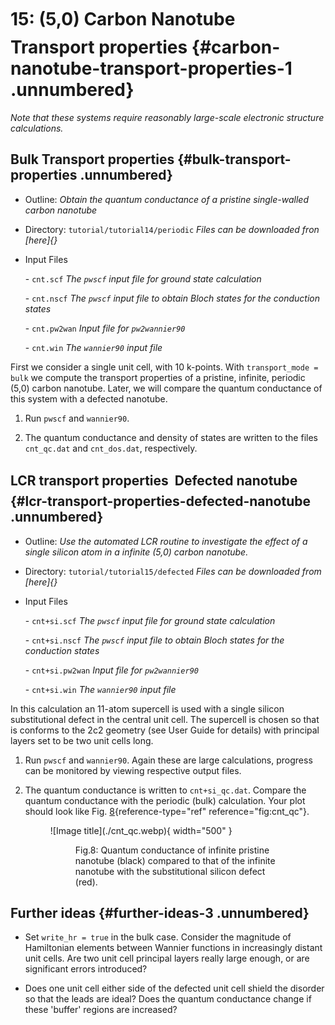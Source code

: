 # 15: (5,0) Carbon Nanotube &#151; Transport properties {#carbon-nanotube-transport-properties-1 .unnumbered}

*Note that these systems require reasonably large-scale electronic
structure calculations.*

## Bulk Transport properties {#bulk-transport-properties .unnumbered}

-   Outline: *Obtain the quantum conductance of a pristine single-walled
    carbon nanotube*

-   Directory: `tutorial/tutorial14/periodic` *Files can be downloaded fron [here]{}*

-   Input Files

    \-    `cnt.scf` *The `pwscf` input file for ground state
        calculation*

    \-    `cnt.nscf` *The `pwscf` input file to obtain Bloch
        states for the conduction states*

    \-    `cnt.pw2wan` *Input file for `pw2wannier90`*

    \-    `cnt.win` *The `wannier90` input file*

First we consider a single unit cell, with 10 k-points. With
`transport_mode = bulk` we compute the transport properties of a
pristine, infinite, periodic (5,0) carbon nanotube. Later, we will
compare the quantum conductance of this system with a defected nanotube.

1.  Run `pwscf` and `wannier90`.

2.  The quantum conductance and density of states are written to the
    files `cnt_qc.dat` and `cnt_dos.dat`, respectively.

## LCR transport properties &#151; Defected nanotube {#lcr-transport-properties-defected-nanotube .unnumbered}

-   Outline: *Use the automated LCR routine to investigate the effect of
    a single silicon atom in a infinite (5,0) carbon nanotube.*

-   Directory: `tutorial/tutorial15/defected` *Files can be downloaded from [here]{}*

-   Input Files

    \-    `cnt+si.scf` *The `pwscf` input file for ground
        state calculation*

    \-    `cnt+si.nscf` *The `pwscf` input file to obtain
        Bloch states for the conduction states*

    \-    `cnt+si.pw2wan` *Input file for `pw2wannier90`*

    \-    `cnt+si.win` *The `wannier90` input file*

In this calculation an 11-atom supercell is used with a single silicon
substitutional defect in the central unit cell. The supercell is chosen
so that is conforms to the 2c2 geometry (see User Guide for details)
with principal layers set to be two unit cells long.

1.  Run `pwscf` and `wannier90`. Again these are large
    calculations, progress can be monitored by viewing respective output
    files.

2.  The quantum conductance is written to `cnt+si_qc.dat`. Compare the
    quantum conductance with the periodic (bulk) calculation. Your plot
    should look like Fig. [8](#fig:cnt_qc){reference-type="ref"
    reference="fig:cnt_qc"}.

    <figure markdown="span">
    ![Image title](./cnt_qc.webp){ width="500" }
    <figure id="fig:cnt_qc">
    <figcaption> Fig.8: Quantum conductance of infinite pristine nanotube (black)
    compared to that of the infinite nanotube with the substitutional
    silicon defect (red).</figcaption>
    </figure>

## Further ideas {#further-ideas-3 .unnumbered}

-   Set `write_hr = true` in the bulk case. Consider the magnitude of
    Hamiltonian elements between Wannier functions in increasingly
    distant unit cells. Are two unit cell principal layers really large
    enough, or are significant errors introduced?

-   Does one unit cell either side of the defected unit cell shield the
    disorder so that the leads are ideal? Does the quantum conductance
    change if these 'buffer' regions are increased?


